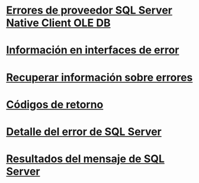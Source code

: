
# [Errores de proveedor SQL Server Native Client OLE DB](errors.md)

# [Información en interfaces de error](information-in-error-interfaces.md)
# [Recuperar información sobre errores](retrieving-error-information.md)
# [Códigos de retorno](return-codes.md)
# [Detalle del error de SQL Server](sql-server-error-detail.md)
# [Resultados del mensaje de SQL Server](sql-server-message-results.md)
